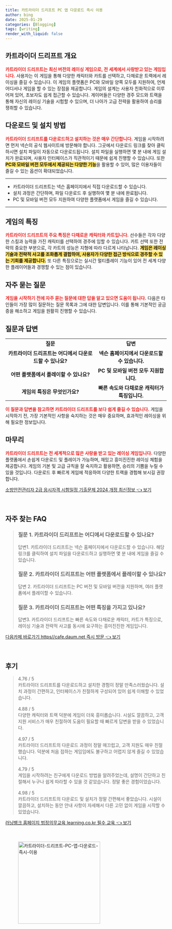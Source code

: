 ```yaml
---
title: 카트라이더 드리프트 PC 앱 다운로드 즉시 이용
author: bing
date: 2025-01-29
categories: [Blogging]
tags: [writing]
render_with_liquid: false
---
```



<h2 id='카트라이더 드리프트 개요'>카트라이더 드리프트 개요</h2>

<p><b><span style="color: #ee2323;">카트라이더 드리프트는 최신 버전의 레이싱 게임으로, 전 세계에서 사랑받고 있는 게임입니다.</span></b> 사용자는 이 게임을 통해 다양한 캐릭터와 카트를 선택하고, 다채로운 트랙에서 레이싱을 즐길 수 있습니다. 이 게임의 플랫폼은 PC와 모바일 양쪽 모두를 지원하여, 언제 어디서나 게임을 할 수 있는 장점을 제공합니다. 게임의 설계는 사용자 친화적으로 이루어져 있어, 초보자도 쉽게 접근할 수 있습니다. 게이머들은 다양한 경주 모드와 트랙을 통해 자신의 레이싱 기술을 시험할 수 있으며, 더 나아가 고급 전략을 활용하여 승리를 쟁취할 수 있습니다.</p>

<h2 id='다운로드 및 설치 방법'>다운로드 및 설치 방법</h2>

<p><b><span style="color: #ee2323;">카트라이더 드리프트를 다운로드하고 설치하는 것은 매우 간단합니다.</span></b> 게임을 시작하려면 먼저 넥슨의 공식 웹사이트에 방문해야 합니다. 그곳에서 다운로드 링크를 찾아 클릭하시면 설치 파일이 자동으로 다운로드됩니다. 설치 파일을 실행하면 몇 분 내에 게임 설치가 완료되며, 사용자 인터페이스가 직관적이기 때문에 쉽게 진행할 수 있습니다. 또한 <b><span style="background-color: #ffe066;">PC와 모바일 버전 모두에서 제공되는 다양한 기능</span></b>을 활용할 수 있어, 많은 이용자들이 즐길 수 있는 옵션이 확대되었습니다.</p>

<hr />

<ul>
    <li>카트라이더 드리프트는 넥슨 홈페이지에서 직접 다운로드할 수 있습니다.</li>
    <li>설치 과정은 간단하며, 파일 다운로드 후 실행하여 몇 분 내에 완료됩니다.</li>
    <li>PC 및 모바일 버전 모두 지원하여 다양한 플랫폼에서 게임을 즐길 수 있습니다.</li>
</ul>

<hr />

<h2 id='게임의 특징'>게임의 특징</h2>

<p><b><span style="color: #ee2323;">카트라이더 드리프트의 주요 특징은 다채로운 캐릭터와 카트입니다.</span></b> 선수들은 각자 다양한 스킬과 능력을 가진 캐릭터를 선택하여 경주에 임할 수 있습니다. 카트 선택 또한 전략의 중요한 부분으로, 각 카트의 성능은 지형에 따라 다르게 나타납니다. <b><span style="background-color: #ffe066;">게임은 레이싱 기술과 전략적 사고를 조화롭게 결합하여, 사용자가 다양한 접근 방식으로 경주할 수 있는 기회를 제공합니다.</span></b> 또 다른 특징으로는 실시간 멀티플레이 기능이 있어 전 세계 다양한 플레이어들과 경쟁할 수 있는 점이 있습니다.</p>

<h2 id='자주 묻는 질문'>자주 묻는 질문</h2>

<p><b><span style="color: #ee2323;">게임을 시작하기 전에 자주 묻는 질문에 대한 답을 알고 있으면 도움이 됩니다.</span></b> 다음은 타인들이 가장 많이 질문하는 질문 목록과 그에 대한 답변입니다. 이를 통해 기본적인 궁금증을 해소하고 게임을 원활히 진행할 수 있습니다.</p>

<h2 id='질문과 답변'>질문과 답변</h2>

<table>
    <tr>
        <td style="text-align: center; height: 17px;"><b>질문</b></td>
        <td style="text-align: center; height: 17px;"><b>답변</b></td>
    </tr>
    <tr>
        <td style="text-align: center; height: 17px;"><b>카트라이더 드리프트는 어디에서 다운로드할 수 있나요?</b></td>
        <td style="text-align: center; height: 17px;"><b>넥슨 홈페이지에서 다운로드할 수 있습니다.</b></td>
    </tr>
    <tr>
        <td style="text-align: center; height: 17px;"><b>어떤 플랫폼에서 플레이할 수 있나요?</b></td>
        <td style="text-align: center; height: 17px;"><b>PC 및 모바일 버전 모두 지원합니다.</b></td>
    </tr>
    <tr>
        <td style="text-align: center; height: 17px;"><b>게임의 특징은 무엇인가요?</b></td>
        <td style="text-align: center; height: 17px;"><b>빠른 속도와 다채로운 캐릭터가 특징입니다.</b></td>
    </tr>
</table>

<p><b><span style="color: #ee2323;">이 질문과 답변을 참고하면 카트라이더 드리프트를 보다 쉽게 즐길 수 있습니다.</span></b> 게임을 시작하기 전, 가장 기본적인 사항을 숙지하는 것은 매우 중요하며, 효과적인 레이싱을 위해 필요한 정보입니다.</p>

<h2 id='마무리'>마무리</h2>

<p><b><span style="color: #ee2323;">카트라이더 드리프트는 전 세계적으로 많은 사랑을 받고 있는 레이싱 게임입니다.</span></b> 다양한 플랫폼에서 손쉽게 다운로드 및 플레이가 가능하며, 재밌고 흥미진진한 레이싱 체험을 제공합니다. 게임의 기본 및 고급 규칙을 잘 숙지하고 활용하면, 승리의 기쁨을 누릴 수 있을 것입니다. 다운로드 후 빠르게 게임에 적응하여 다양한 트랙을 경험해 보시길 권장합니다.</p>


<p><a class="click-button" title="소방안전관리자 2급 응시자격 시험일정 기출문제 2024 개정 최신정보" href="https://blackassets.github.io/posts/%EC%86%8C%EB%B0%A9%EC%95%88%EC%A0%84%EA%B4%80%EB%A6%AC%EC%9E%90-2%EA%B8%89-%EC%9D%91%EC%8B%9C%EC%9E%90%EA%B2%A9-%EC%8B%9C%ED%97%98%EC%9D%BC%EC%A0%95-%EA%B8%B0%EC%B6%9C%EB%AC%B8%EC%A0%9C-2024-%EA%B0%9C%EC%A0%95-%EC%B5%9C%EC%8B%A0%EC%A0%95%EB%B3%B4/" rel="dofollow">소방안전관리자 2급 응시자격 시험일정 기출문제 2024 개정 최신정보 👈 보기</a></p><br>
<h2 id='자주_찾는_FAQ'>자주 찾는 FAQ</h2>
<div itemscope="" itemtype="https://schema.org/FAQPage"> 
<blockquote> 
<div itemscope="" itemprop="mainEntity" itemtype="https://schema.org/Question"> 
<h3 itemprop="name">질문 1. 카트라이더 드리프트는 어디에서 다운로드할 수 있나요?</h3> 
<div itemscope="" itemprop="acceptedAnswer" itemtype="https://schema.org/Answer"> 
<span itemprop="text"> 
<p>답변1. 카트라이더 드리프트는 넥슨 홈페이지에서 다운로드할 수 있습니다. 해당 링크를 클릭하여 설치 파일을 다운로드하고 실행하면 몇 분 내에 게임을 즐길 수 있습니다.</p> 
</span> 
</div> 
</div> 
<div itemscope="" itemprop="mainEntity" itemtype="https://schema.org/Question"> 
<h3 itemprop="name">질문 2. 카트라이더 드리프트는 어떤 플랫폼에서 플레이할 수 있나요?</h3> 
<div itemscope="" itemprop="acceptedAnswer" itemtype="https://schema.org/Answer"> 
<span itemprop="text"> 
<p>답변 2. 카트라이더 드리프트는 PC 버전 및 모바일 버전을 지원하며, 여러 플랫폼에서 플레이할 수 있습니다.</p> 
</span> 
</div> 
</div> 
<div itemscope="" itemprop="mainEntity" itemtype="https://schema.org/Question"> 
<h3 itemprop="name">질문 3. 카트라이더 드리프트는 어떤 특징을 가지고 있나요?</h3> 
<div itemscope="" itemprop="acceptedAnswer" itemtype="https://schema.org/Answer"> 
<span itemprop="text"> 
<p>답변3. 카트라이더 드리프트는 빠른 속도와 다채로운 캐릭터, 카트가 특징으로, 레이싱 기술과 전략적 사고를 동시에 요구하는 흥미진진한 게임입니다.</p> 
</span> 
</div> 
</div> 
</blockquote> 
</div>
<p><a class="click-button" title="다음카페 바로가기 https//cafe.daum.net 즉시 방문" href="https://blackassets.github.io/posts/%EB%8B%A4%EC%9D%8C%EC%B9%B4%ED%8E%98-%EB%B0%94%EB%A1%9C%EA%B0%80%EA%B8%B0-httpscafe.daum.net-%EC%A6%89%EC%8B%9C-%EB%B0%A9%EB%AC%B8/" rel="dofollow">다음카페 바로가기 https//cafe.daum.net 즉시 방문 👈 보기</a></p><br>
<h2 id='후기'>후기</h2>
<div itemscope itemtype="https://schema.org/Product">
  <blockquote>
  <div itemprop="review" itemscope itemtype="https://schema.org/Review">
      <div itemprop="reviewRating" itemscope itemtype="https://schema.org/Rating"> <span itemprop="ratingValue">4.76</span> / <span itemprop="bestRating">5</span> </div>
      <span itemprop="reviewBody">카트라이더 드리프트를 다운로드하고 설치한 경험이 정말 만족스러웠습니다. 설치 과정이 간편하고, 인터페이스가 친절하게 구성되어 있어 쉽게 이해할 수 있었습니다.</span>
  </div>
  <br>
  <div itemprop="review" itemscope itemtype="https://schema.org/Review">
      <div itemprop="reviewRating" itemscope itemtype="https://schema.org/Rating"> <span itemprop="ratingValue">4.88</span> / <span itemprop="bestRating">5</span> </div>
      <span itemprop="reviewBody">다양한 캐릭터와 트랙 덕분에 게임이 더욱 흥미롭습니다. 시설도 깔끔하고, 고객 지원 서비스가 매우 친절하여 도움이 필요할 때 빠르게 답변을 받을 수 있었습니다.</span>
  </div>
  <br>
  <div itemprop="review" itemscope itemtype="https://schema.org/Review">
      <div itemprop="reviewRating" itemscope itemtype="https://schema.org/Rating"> <span itemprop="ratingValue">4.97</span> / <span itemprop="bestRating">5</span> </div>
      <span itemprop="reviewBody">카트라이더 드리프트의 다운로드 과정이 정말 매끄럽고, 고객 지원도 매우 친절했습니다. 덕분에 처음 접하는 게임임에도 불구하고 어렵지 않게 즐길 수 있었습니다.</span>
  </div>
  <br>
  <div itemprop="review" itemscope itemtype="https://schema.org/Review">
      <div itemprop="reviewRating" itemscope itemtype="https://schema.org/Rating"> <span itemprop="ratingValue">4.79</span> / <span itemprop="bestRating">5</span> </div>
      <span itemprop="reviewBody">게임을 시작하려는 친구에게 다운로드 방법을 알려주었는데, 설명이 간단하고 친절해서 누구나 쉽게 따라할 수 있을 것 같았습니다. 정말 좋은 경험이었습니다.</span>
  </div>
  <br>
  <div itemprop="review" itemscope itemtype="https://schema.org/Review">
      <div itemprop="reviewRating" itemscope itemtype="https://schema.org/Rating"> <span itemprop="ratingValue">4.98</span> / <span itemprop="bestRating">5</span> </div>
      <span itemprop="reviewBody">카트라이더 드리프트의 다운로드 및 설치가 정말 간편해서 좋았습니다. 시설이 깔끔하고, 설치하는 동안 안내 사항이 자세해서 다른 고민 없이 게임을 시작할 수 있었습니다.</span>
  </div>
  </blockquote>
</div>
<p><a class="click-button" title="러닝뱅크 홈페이지 법정의무교육 learning.co.kr 필수 교육" href="https://blackassets.github.io/posts/%EB%9F%AC%EB%8B%9D%EB%B1%85%ED%81%AC-%ED%99%88%ED%8E%98%EC%9D%B4%EC%A7%80-%EB%B2%95%EC%A0%95%EC%9D%98%EB%AC%B4%EA%B5%90%EC%9C%A1-learning.co.kr-%ED%95%84%EC%88%98-%EA%B5%90%EC%9C%A1/" rel="dofollow">러닝뱅크 홈페이지 법정의무교육 learning.co.kr 필수 교육 👈 보기</a></p><br>
<figure class="image"><img src="https://blackassets.github.io/assets/img/thumbnail/카트라이더-드리프트-PC-앱-다운로드-즉시-이용.webp" alt="카트라이더-드리프트-PC-앱-다운로드-즉시-이용" width="256" height="256"></figure>
